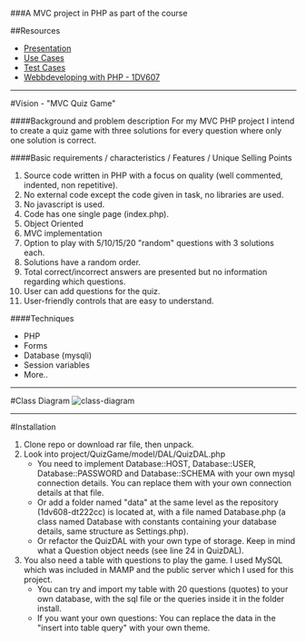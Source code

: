 ###A MVC project in PHP as part of the course 

##Resources
- [Presentation](https://docs.google.com/presentation/d/1pVvMEesKjXdwYkKgqtEw4GxwL_ysZIv40Zp3kKYDKks/pub?start=false&loop=false&delayms=20000&slide=id.p4)
- [Use Cases](https://github.com/dt222cc/1dv608-dt222cc/blob/master/project/usecases.md)
- [Test Cases](https://github.com/dt222cc/1dv608-dt222cc/blob/master/project/testcases.md)
- [Webbdeveloping with PHP - 1DV607](https://coursepress.lnu.se/kurs/webbutveckling-med-php/laborationsmiljo/projekt/)

***

#Vision - "MVC Quiz Game"

####Background and problem description
For my MVC PHP project I intend to create a quiz game with three solutions for every question where only one solution is correct.

####Basic requirements / characteristics / Features / Unique Selling Points
1. Source code written in PHP with a focus on quality (well commented, indented, non repetitive).
2. No external code except the code given in task, no libraries are used.
3. No javascript is used.
4. Code has one single page (index.php).
5. Object Oriented
6. MVC implementation
7. Option to play with 5/10/15/20 "random" questions with 3 solutions each.
8. Solutions have a random order.
9. Total correct/incorrect answers are presented but no information regarding which questions.
10. User can add questions for the quiz.
11. User-friendly controls that are easy to understand.

####Techniques
- PHP
 - Forms
 - Database (mysqli)
 - Session variables
 - More..

***

#Class Diagram
![class-diagram](http://yuml.me/08a64843)

***

#Installation
1. Clone repo or download rar file, then unpack.
2. Look into project/QuizGame/model/DAL/QuizDAL.php
	- You need to implement Database::HOST, Database::USER, Database::PASSWORD and Database::SCHEMA with your own mysql connection details. You can replace them with your own connection details at that file.
	- Or add a folder named "data" at the same level as the repository (1dv608-dt222cc) is located at, with a file named Database.php (a class named Database with constants containing your database details, same structure as Settings.php).
	- Or refactor the QuizDAL with your own type of storage. Keep in mind what a Question object needs (see line 24 in QuizDAL).
3. You also need a table with questions to play the game. I used MySQL which was included in MAMP and the public server which I used for this project.
	- You can try and import my table with 20 questions (quotes) to your own database, with the sql file or the queries inside it in the folder install.
	- If you want your own questions: You can replace the data in the "insert into table query" with your own theme.